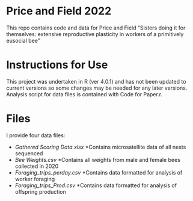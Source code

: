 # Price and Field 2022

This repo contains code and data for Price and Field "Sisters doing it for themselves: extensive reproductive plasticity in workers of a primitively eusocial bee"

# Instructions for Use

This project was undertaken in  R (ver 4.0.1) and has not been updated to current versions so some changes may be needed for any later versions. Analysis script for data files is contained with Code for Paper.r. 

# Files

I provide four data files: 
* *Gathered Scoring Data.xlsx* *Contains microsatellite data of all nests sequenced
* *Bee Weights.csv* *Contains all weights from male and female bees collected in 2020
* *Foraging_trips_perday.csv* *Contains data formatted for analysis of worker foraging
* *Foraging_trips_Prod.csv* *Contains data formatted for analysis of offspring production
